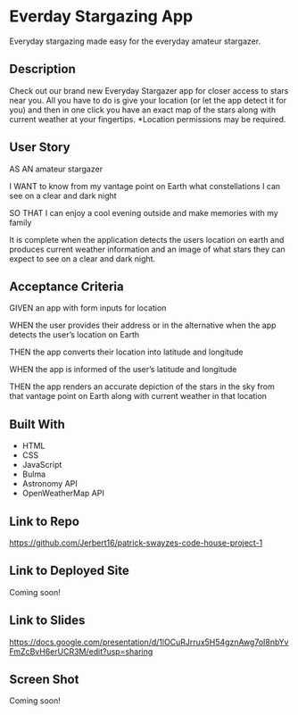 # Everday Stargazing App
Everyday stargazing made easy for the everyday amateur stargazer. 

## Description
Check out our brand new Everyday Stargazer app for closer access to stars near you. All you have to do is give your location (or let the app detect it for you) and then in one click you have an exact map of the stars along with current weather at your fingertips.
*Location permissions may be required.

## User Story
AS AN amateur stargazer

I WANT to know from my vantage point on Earth what constellations I can see on a clear and dark night

SO THAT I can enjoy a cool evening outside and make memories with my family

It is complete when the application detects the users location on earth and produces current weather information and an image of what stars they can expect to see on a clear and dark night.

## Acceptance Criteria
GIVEN an app with form inputs for location

WHEN the user provides their address or in the alternative when the app detects the user’s location on Earth

THEN the app converts their location into latitude and longitude

WHEN the app is informed of the user’s latitude and longitude

THEN the app renders an accurate depiction of the stars in the sky from that vantage point on Earth along with current weather in that location

## Built With
* HTML
* CSS
* JavaScript
* Bulma
* Astronomy API
* OpenWeatherMap API

## Link to Repo
https://github.com/Jerbert16/patrick-swayzes-code-house-project-1

## Link to Deployed Site
Coming soon!
<!-- *WILL ADD* -->

## Link to Slides
https://docs.google.com/presentation/d/1lOCuRJrrux5H54gznAwg7oI8nbYvFmZcBvH6erUCR3M/edit?usp=sharing

## Screen Shot
Coming soon!
<!-- *WILL ADD* -->